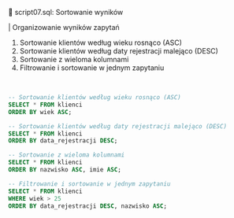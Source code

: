 📝 script07.sql: Sortowanie wyników

| Organizowanie wyników zapytań

1. Sortowanie klientów według wieku rosnąco (ASC)
2. Sortowanie klientów według daty rejestracji malejąco (DESC)
3. Sortowanie z wieloma kolumnami
4. Filtrowanie i sortowanie w jednym zapytaniu
 <br>
 
``` sql
-- Sortowanie klientów według wieku rosnąco (ASC)
SELECT * FROM klienci
ORDER BY wiek ASC;

-- Sortowanie klientów według daty rejestracji malejąco (DESC)
SELECT * FROM klienci
ORDER BY data_rejestracji DESC;

-- Sortowanie z wieloma kolumnami
SELECT * FROM klienci
ORDER BY nazwisko ASC, imie ASC;

-- Filtrowanie i sortowanie w jednym zapytaniu
SELECT * FROM klienci
WHERE wiek > 25
ORDER BY data_rejestracji DESC, nazwisko ASC;

```
